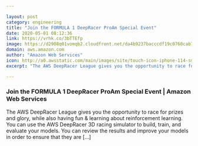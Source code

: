 ```yaml
---

layout: post
category: engineering
title: "Join the FORMULA 1 DeepRacer ProAm Special Event"
date: 2020-05-01 08:12:36
link: https://vrhk.co/3bTTEfp
image: https://d2908q01vomqb2.cloudfront.net/da4b9237bacccdf19c0760cab7aec4a8359010b0/2020/04/30/dr_proam_console_preview_1-717x630.png
domain: aws.amazon.com
author: "Amazon Web Services"
icon: http://a0.awsstatic.com/main/images/site/touch-icon-iphone-114-smile.png
excerpt: "The AWS DeepRacer League gives you the opportunity to race for prizes and glory, while also having fun &amp; learning about reinforcement learning. You can use the AWS DeepRacer 3D racing simulator to build, train, and evaluate your models. You can review the results and improve your models in order to ensure that they are […]"

---
```


### Join the FORMULA 1 DeepRacer ProAm Special Event | Amazon Web Services

The AWS DeepRacer League gives you the opportunity to race for prizes and glory, while also having fun &amp; learning about reinforcement learning. You can use the AWS DeepRacer 3D racing simulator to build, train, and evaluate your models. You can review the results and improve your models in order to ensure that they are […]